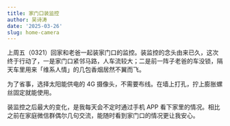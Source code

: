 ```yaml
---
title: 家门口装监控
author: 吴诗涛
date: '2025-03-26'
slug: home-camera
---
```


上周五（0321）回家和老爸一起装家门口的监控。装监控的念头由来已久，这次终于行动了，一是家门口紧邻马路，人车流较大；二是前一阵子老爸的车没锁，隔天车里用来「维系人情」的几包香烟居然不翼而飞。

为了省事，选择太阳能供电的 4G 摄像头，不需要布线。在墙上打孔，拧上膨胀螺丝固定就能使用。

装监控之后最大的变化，是我每天会不定时通过手机 APP 看下家里的情况。相比之前在家庭微信群偶尔几句交流，能随时看到家门口的情况更让我安心。
